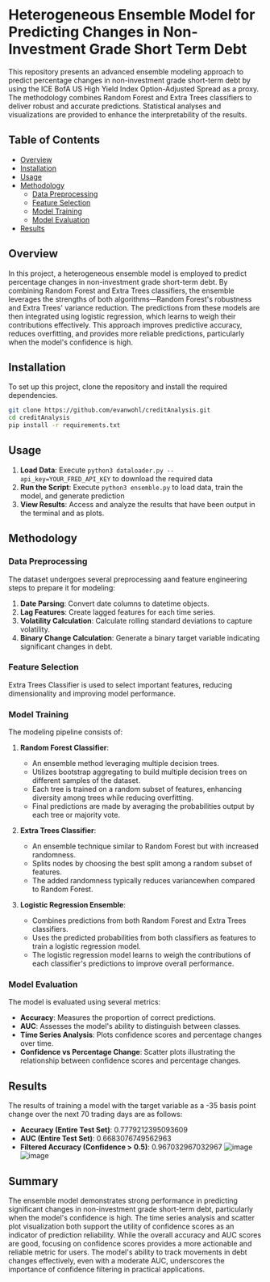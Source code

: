 # Heterogeneous Ensemble Model for Predicting Changes in Non-Investment Grade Short Term Debt

This repository presents an advanced ensemble modeling approach to predict percentage changes in non-investment grade short-term debt by using the ICE BofA US High Yield Index Option-Adjusted Spread as a proxy. The methodology combines Random Forest and Extra Trees classifiers to deliver robust and accurate predictions. Statistical analyses and visualizations are provided to enhance the interpretability of the results.

## Table of Contents
- [Overview](#Overview)
- [Installation](#installation)
- [Usage](#usage)
- [Methodology](#methodology)
  - [Data Preprocessing](#data-preprocessing)
  - [Feature Selection](#feature-selection)
  - [Model Training](#model-training)
  - [Model Evaluation](#model-evaluation)
- [Results](#results)

## Overview
In this project, a heterogeneous ensemble model is employed to predict percentage changes in non-investment grade short-term debt. By combining Random Forest and Extra Trees classifiers, the ensemble leverages the strengths of both algorithms—Random Forest's robustness and Extra Trees' variance reduction. The predictions from these models are then integrated using logistic regression, which learns to weigh their contributions effectively. This approach improves predictive accuracy, reduces overfitting, and provides more reliable predictions, particularly when the model's confidence is high. 

## Installation

To set up this project, clone the repository and install the required dependencies.

```bash
git clone https://github.com/evanwohl/creditAnalysis.git
cd creditAnalysis
pip install -r requirements.txt
```
## Usage
1. **Load Data**: Execute ```python3 dataloader.py --api_key=YOUR_FRED_API_KEY``` to download the required data 
2. **Run the Script**: Execute ```python3 ensemble.py``` to load data, train the model, and generate prediction 
3. **View Results**: Access and analyze the results that have been output in the terminal and as plots.

## Methodology

### Data Preprocessing

The dataset undergoes several preprocessing aand feature engineering steps to prepare it for modeling:

1. **Date Parsing**: Convert date columns to datetime objects.
2. **Lag Features**: Create lagged features for each time series.
3. **Volatility Calculation**: Calculate rolling standard deviations to capture volatility.
4. **Binary Change Calculation**: Generate a binary target variable indicating significant changes in debt.

### Feature Selection

Extra Trees Classifier is used to select important features, reducing dimensionality and improving model performance.

### Model Training

The modeling pipeline consists of:

1. **Random Forest Classifier**:
   - An ensemble method leveraging multiple decision trees.
   - Utilizes bootstrap aggregating to build multiple decision trees on different samples of the dataset.
   - Each tree is trained on a random subset of features, enhancing diversity among trees while reducing overfitting.
   - Final predictions are made by averaging the probabilities output by each tree or majority vote.

2. **Extra Trees Classifier**:
   - An ensemble technique similar to Random Forest but with increased randomness.
   - Splits nodes by choosing the best split among a random subset of features.
   - The added randomness typically reduces variancewhen compared to Random Forest.

3. **Logistic Regression Ensemble**:
   - Combines predictions from both Random Forest and Extra Trees classifiers.
   - Uses the predicted probabilities from both classifiers as features to train a logistic regression model.
   - The logistic regression model learns to weigh the contributions of each classifier's predictions to improve overall performance.

### Model Evaluation

The model is evaluated using several metrics:

- **Accuracy**: Measures the proportion of correct predictions.
- **AUC**: Assesses the model's ability to distinguish between classes.
- **Time Series Analysis**: Plots confidence scores and percentage changes over time.
- **Confidence vs Percentage Change**: Scatter plots illustrating the relationship between confidence scores and percentage changes.

## Results

The results of training a model with the target variable as a -35 basis point change over the next 70 trading days are as follows:
- **Accuracy (Entire Test Set)**: 0.7779212395093609
- **AUC (Entire Test Set)**: 0.6683076749562963
- **Filtered Accuracy (Confidence > 0.5)**: 0.967032967032967
![image](https://github.com/evanwohl/creditAnalysis/assets/156111794/b401e468-b4f5-4de6-bc8f-b40a3d283558)
![image](https://github.com/evanwohl/creditAnalysis/assets/156111794/06705b01-b69d-4893-b031-63149f7fdff3)

## Summary 
The ensemble model demonstrates strong performance in predicting significant changes in non-investment grade short-term debt, particularly when the model's confidence is high. The time series analysis and scatter plot visualization both support the utility of confidence scores as an indicator of prediction reliability. While the overall accuracy and AUC scores are good, focusing on confidence scores provides a more actionable and reliable metric for users. The model's ability to track movements in debt changes effectively, even with a moderate AUC, underscores the importance of confidence filtering in practical applications.









   

